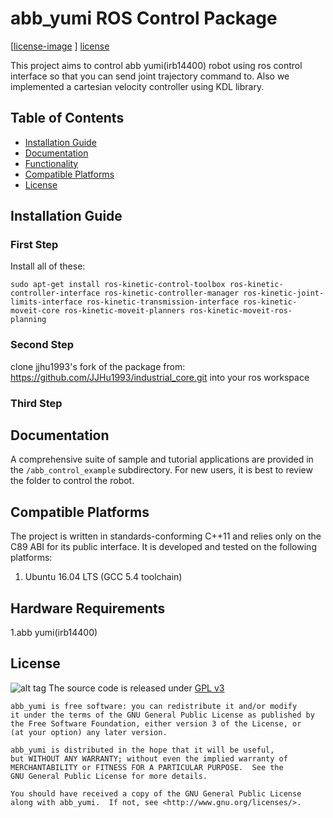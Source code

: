 # abb_yumi ROS Control Package

[[license-image] ] [license]

[release-image]:
[releases]:

[license-image]: https://www.gnu.org/graphics/gplv3-127x51.png
[license]: LICENSE



This project aims to control abb yumi(irb14400) robot using ros control interface so that you can send joint trajectory command to.
Also we implemented a cartesian velocity controller using KDL library.

## Table of Contents
* [Installation Guide](#installation-guide)
* [Documentation](#documentation)
* [Functionality](#functionality)
* [Compatible Platforms](#compatible-platforms)
* [License](#license)

## Installation Guide
### First Step
Install all of these:
```
sudo apt-get install ros-kinetic-control-toolbox ros-kinetic-controller-interface ros-kinetic-controller-manager ros-kinetic-joint-limits-interface ros-kinetic-transmission-interface ros-kinetic-moveit-core ros-kinetic-moveit-planners ros-kinetic-moveit-ros-planning
```
### Second Step
clone jjhu1993's fork of the package from: https://github.com/JJHu1993/industrial_core.git into your ros workspace
### Third Step

## Documentation

A comprehensive suite of sample and tutorial applications are provided in the `/abb_control_example` subdirectory. For new users, it is best to review the folder to control the robot.


## Compatible Platforms

The project is written in standards-conforming C++11 and relies only on the C89 ABI for its public interface. It is developed and tested on the following platforms:

1. Ubuntu 16.04 LTS (GCC 5.4 toolchain)


## Hardware Requirements
1.abb yumi(irb14400)


## License
![alt tag](https://www.gnu.org/graphics/gplv3-127x51.png)
The source code is released under [GPL v3](http://www.gnu.org/licenses/gpl-3.0.html)

    abb_yumi is free software: you can redistribute it and/or modify
    it under the terms of the GNU General Public License as published by
    the Free Software Foundation, either version 3 of the License, or
    (at your option) any later version.

    abb_yumi is distributed in the hope that it will be useful,
    but WITHOUT ANY WARRANTY; without even the implied warranty of
    MERCHANTABILITY or FITNESS FOR A PARTICULAR PURPOSE.  See the
    GNU General Public License for more details.

    You should have received a copy of the GNU General Public License
    along with abb_yumi.  If not, see <http://www.gnu.org/licenses/>.
